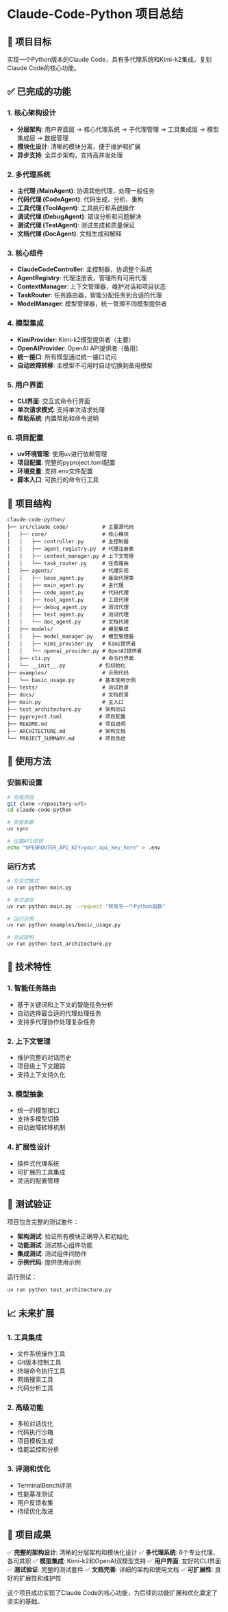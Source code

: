 # Claude-Code-Python 项目总结

## 🎯 项目目标
实现一个Python版本的Claude Code，具有多代理系统和Kimi-k2集成，复刻Claude Code的核心功能。

## ✅ 已完成的功能

### 1. 核心架构设计
- **分层架构**: 用户界面层 → 核心代理系统 → 子代理管理 → 工具集成层 → 模型集成层 → 数据管理
- **模块化设计**: 清晰的模块分离，便于维护和扩展
- **异步支持**: 全异步架构，支持高并发处理

### 2. 多代理系统
- **主代理 (MainAgent)**: 协调其他代理，处理一般任务
- **代码代理 (CodeAgent)**: 代码生成、分析、重构
- **工具代理 (ToolAgent)**: 工具执行和系统操作
- **调试代理 (DebugAgent)**: 错误分析和问题解决
- **测试代理 (TestAgent)**: 测试生成和质量保证
- **文档代理 (DocAgent)**: 文档生成和解释

### 3. 核心组件
- **ClaudeCodeController**: 主控制器，协调整个系统
- **AgentRegistry**: 代理注册表，管理所有可用代理
- **ContextManager**: 上下文管理器，维护对话和项目状态
- **TaskRouter**: 任务路由器，智能分配任务到合适的代理
- **ModelManager**: 模型管理器，统一管理不同模型提供者

### 4. 模型集成
- **KimiProvider**: Kimi-k2模型提供者（主要）
- **OpenAIProvider**: OpenAI API提供者（备用）
- **统一接口**: 所有模型通过统一接口访问
- **自动故障转移**: 主模型不可用时自动切换到备用模型

### 5. 用户界面
- **CLI界面**: 交互式命令行界面
- **单次请求模式**: 支持单次请求处理
- **帮助系统**: 内置帮助和命令说明

### 6. 项目配置
- **uv环境管理**: 使用uv进行依赖管理
- **项目配置**: 完整的pyproject.toml配置
- **环境变量**: 支持.env文件配置
- **脚本入口**: 可执行的命令行工具

## 📁 项目结构

```
claude-code-python/
├── src/claude_code/           # 主要源代码
│   ├── core/                  # 核心模块
│   │   ├── controller.py      # 主控制器
│   │   ├── agent_registry.py  # 代理注册表
│   │   ├── context_manager.py # 上下文管理
│   │   └── task_router.py     # 任务路由
│   ├── agents/                # 代理实现
│   │   ├── base_agent.py      # 基础代理类
│   │   ├── main_agent.py      # 主代理
│   │   ├── code_agent.py      # 代码代理
│   │   ├── tool_agent.py      # 工具代理
│   │   ├── debug_agent.py     # 调试代理
│   │   ├── test_agent.py      # 测试代理
│   │   └── doc_agent.py       # 文档代理
│   ├── models/                # 模型集成
│   │   ├── model_manager.py   # 模型管理器
│   │   ├── kimi_provider.py   # Kimi提供者
│   │   └── openai_provider.py # OpenAI提供者
│   ├── cli.py                 # 命令行界面
│   └── __init__.py           # 包初始化
├── examples/                  # 示例代码
│   └── basic_usage.py        # 基本使用示例
├── tests/                     # 测试目录
├── docs/                      # 文档目录
├── main.py                    # 主入口
├── test_architecture.py      # 架构测试
├── pyproject.toml            # 项目配置
├── README.md                 # 项目说明
├── ARCHITECTURE.md           # 架构文档
└── PROJECT_SUMMARY.md        # 项目总结
```

## 🚀 使用方法

### 安装和设置
```bash
# 克隆项目
git clone <repository-url>
cd claude-code-python

# 安装依赖
uv sync

# 设置API密钥
echo "OPENROUTER_API_KEY=your_api_key_here" > .env
```

### 运行方式
```bash
# 交互式模式
uv run python main.py

# 单次请求
uv run python main.py --request "帮我写一个Python函数"

# 运行示例
uv run python examples/basic_usage.py

# 测试架构
uv run python test_architecture.py
```

## 🔧 技术特性

### 1. 智能任务路由
- 基于关键词和上下文的智能任务分析
- 自动选择最合适的代理处理任务
- 支持多代理协作处理复杂任务

### 2. 上下文管理
- 维护完整的对话历史
- 项目级上下文跟踪
- 支持上下文持久化

### 3. 模型抽象
- 统一的模型接口
- 支持多模型切换
- 自动故障转移机制

### 4. 扩展性设计
- 插件式代理系统
- 可扩展的工具集成
- 灵活的配置管理

## 🧪 测试验证

项目包含完整的测试套件：
- **架构测试**: 验证所有模块正确导入和初始化
- **功能测试**: 测试核心组件功能
- **集成测试**: 测试组件间协作
- **示例代码**: 提供使用示例

运行测试：
```bash
uv run python test_architecture.py
```

## 📈 未来扩展

### 1. 工具集成
- 文件系统操作工具
- Git版本控制工具
- 终端命令执行工具
- 网络搜索工具
- 代码分析工具

### 2. 高级功能
- 多轮对话优化
- 代码执行沙箱
- 项目模板生成
- 性能监控和分析

### 3. 评测和优化
- TerminalBench评测
- 性能基准测试
- 用户反馈收集
- 持续优化改进

## 🎉 项目成果

✅ **完整的架构设计**: 清晰的分层架构和模块化设计
✅ **多代理系统**: 6个专业代理，各司其职
✅ **模型集成**: Kimi-k2和OpenAI双模型支持
✅ **用户界面**: 友好的CLI界面
✅ **测试验证**: 完整的测试套件
✅ **文档完善**: 详细的架构和使用文档
✅ **可扩展性**: 良好的扩展性和维护性

这个项目成功实现了Claude Code的核心功能，为后续的功能扩展和优化奠定了坚实的基础。
